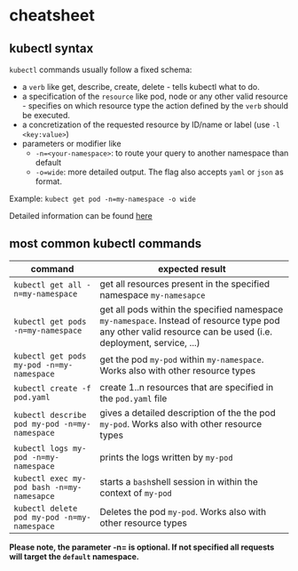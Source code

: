 # cheatsheet

## kubectl syntax
`kubectl` commands usually follow a fixed schema:

* a `verb` like get, describe, create, delete - tells kubectl what to do.
* a specification of the `resource` like pod, node or any other valid resource - specifies on which resource type the action defined by the `verb` should be executed.
* a concretization of the requested resource by ID/name or label (use `-l <key:value>`)
* parameters or modifier like
  * `-n=<your-namespace>`: to route your query to another namespace than default
  * `-o=wide`: more detailed output. The flag also accepts `yaml` or `json` as format.

Example: `kubect get pod -n=my-namespace -o wide`

Detailed information can be found [here](https://kubernetes.io/docs/user-guide/kubectl-overview/)

## most common kubectl commands

| command | expected result |
| --- | ---|
| `kubectl get all -n=my-namespace` | get all resources present in the specified namespace `my-namesapce`
|`kubectl get pods -n=my-namespace`| get all pods within the specified namespace `my-namespace`. Instead of resource type pod any other valid resource can be used (i.e. deployment, service, ...) |
|`kubectl get pods my-pod -n=my-namespace` | get the pod `my-pod` within `my-namespace`. Works also with other resource types |
| `kubectl create -f pod.yaml` | create 1..n resources that are specified in the `pod.yaml` file |
| `kubectl describe pod my-pod -n=my-namespace` | gives a detailed description of the the pod `my-pod`. Works also with other resource types|
| `kubectl logs my-pod -n=my-namespace`| prints the logs written by `my-pod`|
| `kubectl exec my-pod bash -n=my-namesapce` | starts a `bash`shell session in within the context of `my-pod`|
| `kubectl delete pod my-pod -n=my-namespace` | Deletes the pod `my-pod`. Works also with other resource types |

**Please note, the parameter -n=<namespace> is optional. If not specified all requests will target the `default` namespace.**
